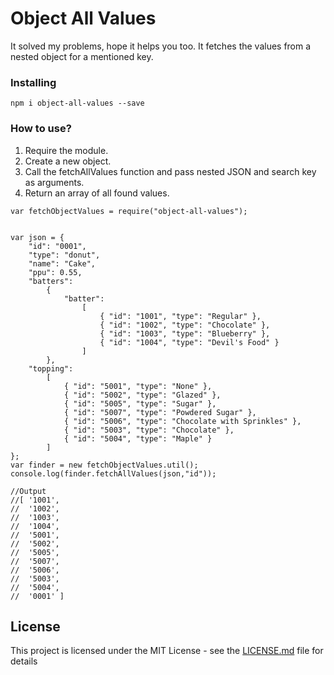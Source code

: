 # Object All Values

It solved my problems, hope it helps you too. It fetches the values from a nested object for a mentioned key.

### Installing

```
npm i object-all-values --save
```

### How to use?

1. Require the module.
2. Create a new object.
3. Call the fetchAllValues function and pass nested JSON and search key as arguments.
4. Return an array of all found values.

```
var fetchObjectValues = require("object-all-values");


var json = {
	"id": "0001",
	"type": "donut",
	"name": "Cake",
	"ppu": 0.55,
	"batters":
		{
			"batter":
				[
					{ "id": "1001", "type": "Regular" },
					{ "id": "1002", "type": "Chocolate" },
					{ "id": "1003", "type": "Blueberry" },
					{ "id": "1004", "type": "Devil's Food" }
				]
		},
	"topping":
		[
			{ "id": "5001", "type": "None" },
			{ "id": "5002", "type": "Glazed" },
			{ "id": "5005", "type": "Sugar" },
			{ "id": "5007", "type": "Powdered Sugar" },
			{ "id": "5006", "type": "Chocolate with Sprinkles" },
			{ "id": "5003", "type": "Chocolate" },
			{ "id": "5004", "type": "Maple" }
		]
};
var finder = new fetchObjectValues.util();
console.log(finder.fetchAllValues(json,"id"));

//Output
//[ '1001',
//  '1002',
//  '1003',
//  '1004',
//  '5001',
//  '5002',
//  '5005',
//  '5007',
//  '5006',
//  '5003',
//  '5004',
//  '0001' ]

```

## License

This project is licensed under the MIT License - see the [LICENSE.md](LICENSE.md) file for details